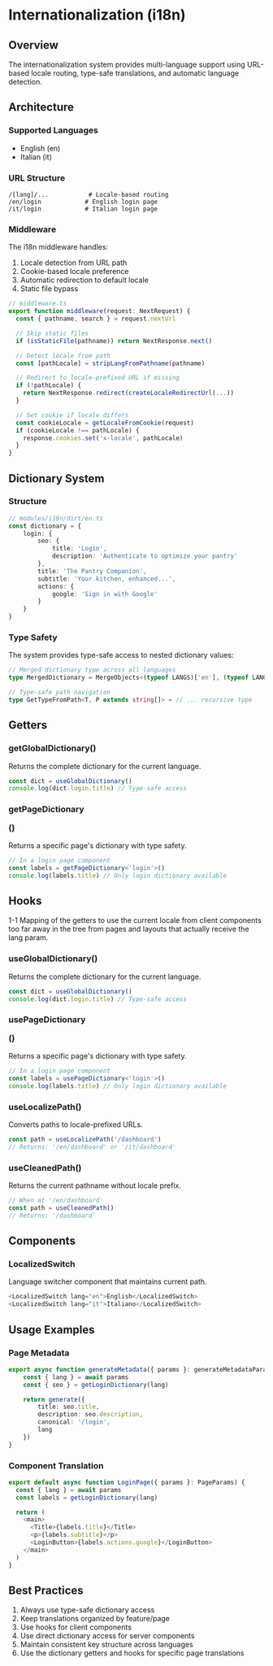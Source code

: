 # Internationalization (i18n)

## Overview

The internationalization system provides multi-language support using URL-based
locale routing, type-safe translations, and automatic language detection.

## Architecture

### Supported Languages

- English (en)
- Italian (it)

### URL Structure

```
/[lang]/...           # Locale-based routing
/en/login            # English login page
/it/login            # Italian login page
```

### Middleware

The i18n middleware handles:

1. Locale detection from URL path
2. Cookie-based locale preference
3. Automatic redirection to default locale
4. Static file bypass

```typescript
// middleware.ts
export function middleware(request: NextRequest) {
  const { pathname, search } = request.nextUrl

  // Skip static files
  if (isStaticFile(pathname)) return NextResponse.next()

  // Detect locale from path
  const [pathLocale] = stripLangFromPathname(pathname)

  // Redirect to locale-prefixed URL if missing
  if (!pathLocale) {
    return NextResponse.redirect(createLocaleRedirectUrl(...))
  }

  // Set cookie if locale differs
  const cookieLocale = getLocaleFromCookie(request)
  if (cookieLocale !== pathLocale) {
    response.cookies.set('x-locale', pathLocale)
  }
}
```

## Dictionary System

### Structure

```typescript
// modules/i18n/dict/en.ts
const dictionary = {
	login: {
		seo: {
			title: 'Login',
			description: 'Authenticate to optimize your pantry'
		},
		title: 'The Pantry Companion',
		subtitle: 'Your kitchen, enhanced...',
		actions: {
			google: 'Sign in with Google'
		}
	}
}
```

### Type Safety

The system provides type-safe access to nested dictionary values:

```typescript
// Merged dictionary type across all languages
type MergedDictionary = MergeObjects<(typeof LANGS)['en'], (typeof LANGS)['it']>

// Type-safe path navigation
type GetTypeFromPath<T, P extends string[]> = // ... recursive type
```

## Getters

### getGlobalDictionary()

Returns the complete dictionary for the current language.

```typescript
const dict = useGlobalDictionary()
console.log(dict.login.title) // Type-safe access
```

### getPageDictionary<P>()

Returns a specific page's dictionary with type safety.

```typescript
// In a login page component
const labels = getPageDictionary<'login'>()
console.log(labels.title) // Only login dictionary available
```

## Hooks

1-1 Mapping of the getters to use the current locale from client components too far
away in the tree from pages and layouts that actually receive the lang param.

### useGlobalDictionary()

Returns the complete dictionary for the current language.

```typescript
const dict = useGlobalDictionary()
console.log(dict.login.title) // Type-safe access
```

### usePageDictionary<P>()

Returns a specific page's dictionary with type safety.

```typescript
// In a login page component
const labels = usePageDictionary<'login'>()
console.log(labels.title) // Only login dictionary available
```

### useLocalizePath()

Converts paths to locale-prefixed URLs.

```typescript
const path = useLocalizePath('/dashboard')
// Returns: '/en/dashboard' or '/it/dashboard'
```

### useCleanedPath()

Returns the current pathname without locale prefix.

```typescript
// When at '/en/dashboard'
const path = useCleanedPath()
// Returns: '/dashboard'
```

## Components

### LocalizedSwitch

Language switcher component that maintains current path.

```typescript
<LocalizedSwitch lang="en">English</LocalizedSwitch>
<LocalizedSwitch lang="it">Italiano</LocalizedSwitch>
```

## Usage Examples

### Page Metadata

```typescript
export async function generateMetadata({ params }: generateMetadataParams) {
	const { lang } = await params
	const { seo } = getLoginDictionary(lang)

	return generate({
		title: seo.title,
		description: seo.description,
		canonical: '/login',
		lang
	})
}
```

### Component Translation

```typescript
export default async function LoginPage({ params }: PageParams) {
  const { lang } = await params
  const labels = getLoginDictionary(lang)

  return (
    <main>
      <Title>{labels.title}</Title>
      <p>{labels.subtitle}</p>
      <LoginButton>{labels.actions.google}</LoginButton>
    </main>
  )
}
```

## Best Practices

1. Always use type-safe dictionary access
2. Keep translations organized by feature/page
3. Use hooks for client components
4. Use direct dictionary access for server components
5. Maintain consistent key structure across languages
6. Use the dictionary getters and hooks for specific page translations
